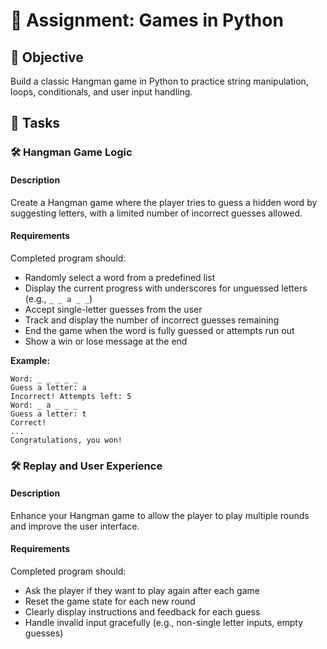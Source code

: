 # 📘 Assignment: Games in Python

## 🎯 Objective

Build a classic Hangman game in Python to practice string manipulation, loops, conditionals, and user input handling.

## 📝 Tasks

### 🛠️	Hangman Game Logic

#### Description
Create a Hangman game where the player tries to guess a hidden word by suggesting letters, with a limited number of incorrect guesses allowed.

#### Requirements
Completed program should:

- Randomly select a word from a predefined list
- Display the current progress with underscores for unguessed letters (e.g., `_ _ a _ _`)
- Accept single-letter guesses from the user
- Track and display the number of incorrect guesses remaining
- End the game when the word is fully guessed or attempts run out
- Show a win or lose message at the end

**Example:**
```plaintext
Word: _ _ _ _ _
Guess a letter: a
Incorrect! Attempts left: 5
Word: _ a _ _ _
Guess a letter: t
Correct!
...
Congratulations, you won!
```

### 🛠️	Replay and User Experience

#### Description
Enhance your Hangman game to allow the player to play multiple rounds and improve the user interface.

#### Requirements
Completed program should:

- Ask the player if they want to play again after each game
- Reset the game state for each new round
- Clearly display instructions and feedback for each guess
- Handle invalid input gracefully (e.g., non-single letter inputs, empty guesses)
